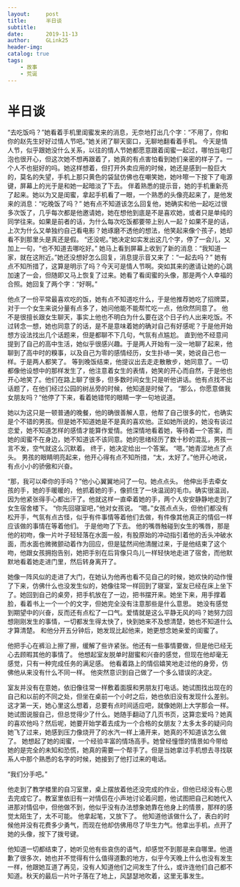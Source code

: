 ```yaml
---
layout:     post
title:      半日谈
subtitle:   
date:       2019-11-13
author:     GLink25
header-img: 
catalog: true
tags:
    - 故事
    - 荒诞
---
```


# 半日谈

“去吃饭吗？”她看着手机里闺蜜发来的消息，无奈地打出几个字：“不用了，你和你的赵先生好好过情人节吧。”她关闭了聊天窗口，无聊地翻看着手机。
今天是情人节，似乎跟她没什么关系，以往的情人节她都愿意跟着闺蜜一起过，哪怕当电灯泡也很开心，但这次她不想再跟着了，她真的有点害怕看到她们亲密的样子了。一个人不也挺好的吗。她这样想着，但打开外卖应用的时候，她还是感到一股巨大的，莫名的失望，手机上那只黄色的袋鼠仿佛也在嘲笑她，她咔嚓一下按下了电源键，屏幕上的光于是和她一起暗淡了下去。
伴着熟悉的提示音，她的手机重新亮了起来。她以为又是闺蜜，拿起手机看了一眼，一个熟悉的头像亮起来了，是他发来的消息：“吃晚饭了吗？”
她有点不知道该怎么回复他，她确实和他一起吃过很多次饭了，几乎每次都是他邀请她，她在想他到底是不是喜欢她，或者只是单纯的同学往来。如果是前者的话，为什么每次吃饭都要带上别人一起？如果不是的话，上次为什么又单独约自己看电影？她琢磨不透他的想法，他笑起来像个孩子，她却看不到那里头是真还是假。
“还没呢。”她决定如实发出这几个字，停了一会儿，又加上一句，“也不知道去哪吃好。”
她马上看到屏幕上收到了新的消息：“我知道一家，就在这附近。”她还没想好怎么回复，消息提示音又来了：“一起去吗？”
她有点不知所措了，这算是明示了吗？今天可是情人节啊。突如其来的邀请让她的心跳加速了一会，但随即又马上恢复了过来。她看了看闺蜜的头像，那是两个人幸福的合照。她回复了两个字：“好啊。”


他点了一份平常最喜欢吃的饭，她有点不知道吃什么，于是他推荐她吃了招牌菜，对于一个女生来说分量有点多了，她问他能不能帮忙吃一点，他欣然同意了。
他不是很擅长跟女生聊天，事实上他也不明白为什么要在这个日子约人出来吃饭。不过转念一想，她也同意了的话，是不是意味着她的确对自己有好感呢？于是他开始想方设法找出几个话题来，但是都聊不下几句，气氛有点尴尬。
直到他不经意间提到了自己的高中生活，她似乎很感兴趣。于是两人开始有一没一地聊了起来，他聊到了高中时的糗事，以及自己为零的感情经历，女生扑哧一笑，她说自己也一样。于是两人都笑了。
等到晚饭结束，他提议出去走走散散步，她同意了。一切都像他设想中的那样发生了，他注意着女生的表情，她笑的开心而自然，于是他也开心地笑了。他们在路上聊了很多，但多数时间女生只是听他讲话。他有点找不出话题了，在他们经过公园的树丛旁的时候，他知道是时候了。
“那么，你愿意做我女朋友吗？”他停了下来，看着她错愕的眼睛一字一句地说道。


她以为这只是一顿普通的晚餐，他的确很善解人意，他帮了自己很多的忙，也确实是个不错的男孩。但是她不知道她是不是真的喜欢他。正如她所说的，她没有谈过恋爱，她不知道怎样的感情才能算作爱情。他深情地看着她，等待着一个答案，而她的闺蜜不在身边，她不知道该不该同意。她的思绪经历了数十秒的混乱，男孩一言不发，空气就这么沉默着。
终于，她决定给出一个答案。
“嗯。”她青涩地点了点头。
男孩的眼睛明亮起来，他开心得有点不知所措，“太，太好了。”他开心地说，有点小小的骄傲和兴奋。


“那，我可以牵你的手吗？”他小心翼翼地问了一句。她点点头。
他伸出手去牵女孩的手，她的手暖暖的，他抓着她的手，像抓住了一块温润的毛巾。确实很温润，因为他紧张得手心都出汗了。他就这样一直牵着她的手，两个人安安静静地走到了女生宿舍楼下。
“你先回寝室吧，”他对女孩说。
“嗯。”女孩点点头，但他们都没有松开手，气氛有点古怪，似乎有件事情等着他们去做，有件像其他真正的情侣一样应该做的事情在等着他们。
于是他吻了下去。
他的嘴唇触碰到女生的嘴唇，那是他的初吻，像一片叶子轻轻落在水面一般，有股原始的冲动指引着他的舌头冲破水面，而水面也微微颤动着作为回应，但是猛然间他清醒过来，于是他结束了这个吻，他跟女孩拥抱告别，她把手别在后背像只鸟儿一样轻快地走进了宿舍，而他默默地看着她走进门里，然后转身离开了。

她像一阵风似的走进了大门，在她认为他再也看不见自己的时候，她欢快的动作慢了下来，仿佛什么也没发生似的，她像往常一样回到了寝室，室友已经在床上坐下了。她回到自己的桌旁，把手机放在了一边，把书摆开来。她坐下来，用手撑着脸，看着书上一个一个的文字，但她完全没有注意那些是什么意思。
她没有感觉到期望中的兴奋，反而还有点松了一口气。爱情就是这么平静无风的吗？她努力回想刚刚发生的事情，一切都发生得太快了，快到她来不及想清楚，她也不知道什么才算清楚。
和他分开五分钟后，她发现比起他来，她更想念她亲爱的闺蜜了。

他把手心在裤沿上擦了擦，缓解了些许紧张。他还有一些事情要做，但是他已经无心去顾暇其他的事情了。
他想起室友脱单时甜蜜和兴奋的感觉，但现在他却毫无感觉，只有一种完成任务的满足感。
他看着路上的情侣嬉笑地走过他的身旁，仿佛他从来没有什么不同一样。
他突然意识到自己做了一个多么错误的决定。

室友并没有在意她，依旧像往常一样敷着面膜和男朋友打电话。她试图找出现在的自己和以前的不同之处，但坐在桌前一个小时之后，她也依旧没有发现什么差别。
这才第一天，她心里这么想着，总要有点时间适应吧，就像她刚上大学那会一样。她试图说服自己，但总觉得少了什么。她随手翻动了几页书页，这算恋爱吗？她真的喜欢他吗？然后呢，她要开始学着去成为一个合格的女朋友？太多太多的疑问向她飞了过来，她感到压力像烧开了的水汽一样上涌开来，她真的不知道该怎么做了。
她想起了她的闺蜜，一个经验丰富的情场高手。她曾经憧憬的情景如今带给她的是完全的未知和恐慌，她真的需要一个帮手了。但是当她拿过手机想去寻找联系人中那个熟悉的名字的时候，她接到了他打过来的电话。

“我们分手吧。”

他走到了教学楼里的自习室里，桌上摆放着他还没完成的作业，但他已经没有心思去完成它了。教室里依旧有一对情侣在小声地讨论着问题，他试图把自己和她代入进那对情侣中，但他做不到，他似乎没有办法想象她靠在他身上的情景，那样的感觉太陌生了，太不可能。
他拿起笔，又放下了。
他知道他该做什么了，表白的时候他并没有花费多少勇气，而现在他却仿佛用尽了毕生力气。他拿出手机，点开了她的头像，按下了拨号键。


他知道一切都结束了，她听见他有些哀伤的语气，却感觉不到那是来自哪里。他道歉了很多次，她也并不觉得有什么值得道歉的地方，似乎今天晚上什么也没有发生一样，他跟她互道了再见，没有人知道他们之间发生了什么，或许连他们自己都不知道。秋天的最后一片叶子落在了地上，风瑟瑟地吹着，这里无事发生。 